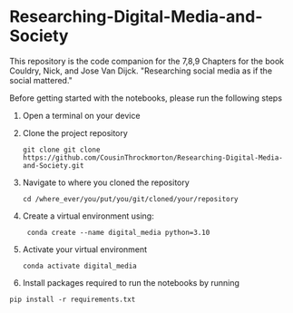 # Researching-Digital-Media-and-Society
This repository is the code companion for the 7,8,9 Chapters for the book Couldry, Nick, and Jose Van Dijck. "Researching social media as if the social mattered." 


Before getting started with the notebooks, please run the following steps

1. Open a terminal on your device
2. Clone the project repository
   
   ```
   git clone git clone https://github.com/CousinThrockmorton/Researching-Digital-Media-and-Society.git
   ```
   
4. Navigate to where you cloned the repository
   
   ```
   cd /where_ever/you/put/you/git/cloned/your/repository
   ```
   
6. Create a virtual environment using:
   
   ```
    conda create --name digital_media python=3.10
   ```
   
8. Activate your virtual environment
   
   ```
   conda activate digital_media
   ```
   
10. Install packages required to run the notebooks by running

   ```
   pip install -r requirements.txt
   ```
